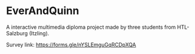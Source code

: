 # EverAndQuinn
A interactive multimedia diploma project made by three students from HTL-Salzburg (Itzling).

Survey link: https://forms.gle/nYSLEmguGqRCDpXQA
